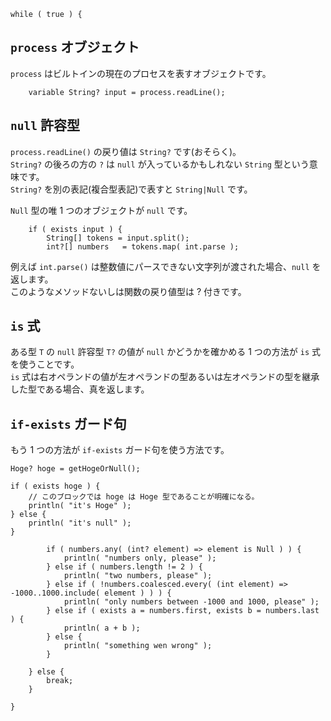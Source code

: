 
```
while ( true ) {
```


## `process` オブジェクト

`process` はビルトインの現在のプロセスを表すオブジェクトです。

```
    variable String? input = process.readLine();
```

## `null` 許容型

`process.readLine()` の戻り値は `String?` です(おそらく)。  
`String?` の後ろの方の `?` は `null` が入っているかもしれない `String` 型という意味です。  
`String?` を別の表記(複合型表記)で表すと `String|Null` です。

`Null` 型の唯 1 つのオブジェクトが `null` です。

```
    if ( exists input ) {
        String[] tokens = input.split();
        int?[] numbers   = tokens.map( int.parse );
```

例えば `int.parse()` は整数値にパースできない文字列が渡された場合、`null` を返します。  
このようなメソッドないしは関数の戻り値型は ? 付きです。

## `is` 式

ある型 `T` の `null` 許容型 `T?` の値が `null` かどうかを確かめる 1 つの方法が `is` 式を使うことです。  
`is` 式は右オペランドの値が左オペランドの型あるいは左オペランドの型を継承した型である場合、真を返します。

## `if-exists` ガード句

もう 1 つの方法が `if-exists` ガード句を使う方法です。

```
Hoge? hoge = getHogeOrNull();

if ( exists hoge ) {
    // このブロックでは hoge は Hoge 型であることが明確になる。
    println( "it's Hoge" );
} else {
    println( "it's null" );
}
```

```
        if ( numbers.any( (int? element) => element is Null ) ) {
            println( "numbers only, please" );
        } else if ( numbers.length != 2 ) {
            println( "two numbers, please" );
        } else if ( !numbers.coalesced.every( (int element) => -1000..1000.include( element ) ) ) {
            println( "only numbers between -1000 and 1000, please" );
        } else if ( exists a = numbers.first, exists b = numbers.last ) {
            println( a + b );
        } else {
            println( "something wen wrong" );
        }
```

```
    } else {
        break;
    }
```


```
}
```
